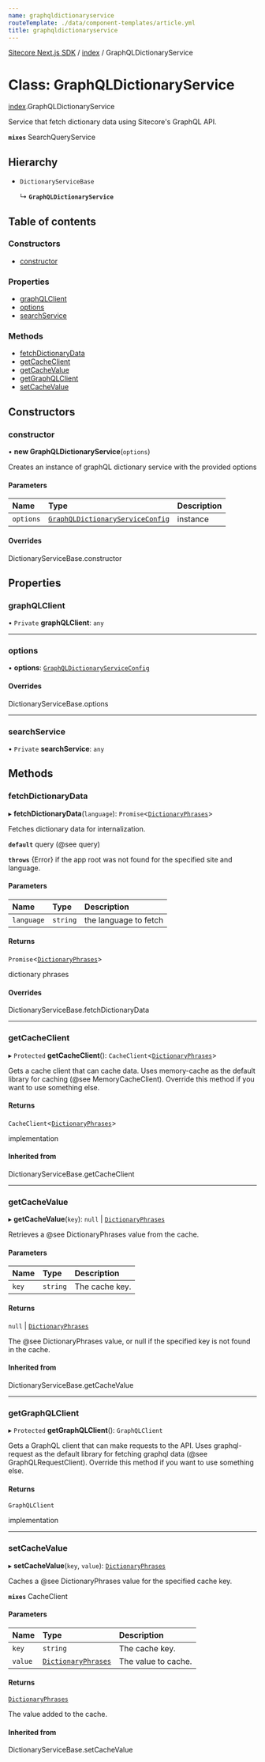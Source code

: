 ```yaml
---
name: graphqldictionaryservice
routeTemplate: ./data/component-templates/article.yml
title: graphqldictionaryservice
---
```


[Sitecore Next.js SDK](/docs/nextjs/ref/) / [index](/docs/nextjs/ref/modules/index) / GraphQLDictionaryService

# Class: GraphQLDictionaryService

[index](/docs/nextjs/ref/modules/index).GraphQLDictionaryService

Service that fetch dictionary data using Sitecore's GraphQL API.

**`mixes`** SearchQueryService<DictionaryQueryResult>

## Hierarchy

- `DictionaryServiceBase`

  ↳ **`GraphQLDictionaryService`**

## Table of contents

### Constructors

- [constructor](/docs/nextjs/ref/classes/index/graphqldictionaryservice#constructor)

### Properties

- [graphQLClient](/docs/nextjs/ref/classes/index/graphqldictionaryservice#graphqlclient)
- [options](/docs/nextjs/ref/classes/index/graphqldictionaryservice#options)
- [searchService](/docs/nextjs/ref/classes/index/graphqldictionaryservice#searchservice)

### Methods

- [fetchDictionaryData](/docs/nextjs/ref/classes/index/graphqldictionaryservice#fetchdictionarydata)
- [getCacheClient](/docs/nextjs/ref/classes/index/graphqldictionaryservice#getcacheclient)
- [getCacheValue](/docs/nextjs/ref/classes/index/graphqldictionaryservice#getcachevalue)
- [getGraphQLClient](/docs/nextjs/ref/classes/index/graphqldictionaryservice#getgraphqlclient)
- [setCacheValue](/docs/nextjs/ref/classes/index/graphqldictionaryservice#setcachevalue)

## Constructors

### constructor

• **new GraphQLDictionaryService**(`options`)

Creates an instance of graphQL dictionary service with the provided options

#### Parameters

| Name | Type | Description |
| :------ | :------ | :------ |
| `options` | [`GraphQLDictionaryServiceConfig`](/docs/nextjs/ref/interfaces/index/graphqldictionaryserviceconfig) | instance |

#### Overrides

DictionaryServiceBase.constructor

## Properties

### graphQLClient

• `Private` **graphQLClient**: `any`

___

### options

• **options**: [`GraphQLDictionaryServiceConfig`](/docs/nextjs/ref/interfaces/index/graphqldictionaryserviceconfig)

#### Overrides

DictionaryServiceBase.options

___

### searchService

• `Private` **searchService**: `any`

## Methods

### fetchDictionaryData

▸ **fetchDictionaryData**(`language`): `Promise`<[`DictionaryPhrases`](/docs/nextjs/ref/interfaces/index/dictionaryphrases)\>

Fetches dictionary data for internalization.

**`default`** query (@see query)

**`throws`** {Error} if the app root was not found for the specified site and language.

#### Parameters

| Name | Type | Description |
| :------ | :------ | :------ |
| `language` | `string` | the language to fetch |

#### Returns

`Promise`<[`DictionaryPhrases`](/docs/nextjs/ref/interfaces/index/dictionaryphrases)\>

dictionary phrases

#### Overrides

DictionaryServiceBase.fetchDictionaryData

___

### getCacheClient

▸ `Protected` **getCacheClient**(): `CacheClient`<[`DictionaryPhrases`](/docs/nextjs/ref/interfaces/index/dictionaryphrases)\>

Gets a cache client that can cache data. Uses memory-cache as the default
library for caching (@see MemoryCacheClient). Override this method if you
want to use something else.

#### Returns

`CacheClient`<[`DictionaryPhrases`](/docs/nextjs/ref/interfaces/index/dictionaryphrases)\>

implementation

#### Inherited from

DictionaryServiceBase.getCacheClient

___

### getCacheValue

▸ **getCacheValue**(`key`): ``null`` \| [`DictionaryPhrases`](/docs/nextjs/ref/interfaces/index/dictionaryphrases)

Retrieves a @see DictionaryPhrases value from the cache.

#### Parameters

| Name | Type | Description |
| :------ | :------ | :------ |
| `key` | `string` | The cache key. |

#### Returns

``null`` \| [`DictionaryPhrases`](/docs/nextjs/ref/interfaces/index/dictionaryphrases)

The @see DictionaryPhrases value, or null if the specified key is not found in the cache.

#### Inherited from

DictionaryServiceBase.getCacheValue

___

### getGraphQLClient

▸ `Protected` **getGraphQLClient**(): `GraphQLClient`

Gets a GraphQL client that can make requests to the API. Uses graphql-request as the default
library for fetching graphql data (@see GraphQLRequestClient). Override this method if you
want to use something else.

#### Returns

`GraphQLClient`

implementation

___

### setCacheValue

▸ **setCacheValue**(`key`, `value`): [`DictionaryPhrases`](/docs/nextjs/ref/interfaces/index/dictionaryphrases)

Caches a @see DictionaryPhrases value for the specified cache key.

**`mixes`** CacheClient<DictionaryPhrases>

#### Parameters

| Name | Type | Description |
| :------ | :------ | :------ |
| `key` | `string` | The cache key. |
| `value` | [`DictionaryPhrases`](/docs/nextjs/ref/interfaces/index/dictionaryphrases) | The value to cache. |

#### Returns

[`DictionaryPhrases`](/docs/nextjs/ref/interfaces/index/dictionaryphrases)

The value added to the cache.

#### Inherited from

DictionaryServiceBase.setCacheValue

